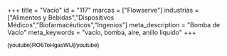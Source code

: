 +++
title = "Vacío"
id = "117"
marcas = ["Flowserve"]
industrias = ["Alimentos y Bebidas","Dispositivos Médicos","Biofarmacéuticos","Ingenios"]
meta_description = "Bomba de Vacío"
meta_keywords = "vacío, bomba, aire, anillo liquido"
+++
<p><span style="color: #000000; font-family: Arial; font-size: 13px; line-height: 14.399999618530273px; text-align: justify; white-space: pre-wrap;">{youtube}RO6ToHgasWU{/youtube}</span></p>